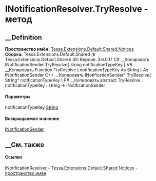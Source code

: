 # INotificationResolver.TryResolve - метод
##  __Definition
 **Пространство имён:**
[Tessa.Extensions.Default.Shared.Notices](N_Tessa_Extensions_Default_Shared_Notices.htm)  
 **Сборка:** Tessa.Extensions.Default.Shared (в
Tessa.Extensions.Default.Shared.dll) Версия: 3.6.0.17
C# __Копировать
     INotificationSender TryResolve(
    	string notificationTypeKey
    )
VB __Копировать
     Function TryResolve ( 
    	notificationTypeKey As String
    ) As INotificationSender
C++ __Копировать
    INotificationSender^ TryResolve(
    	String^ notificationTypeKey
    )
F# __Копировать
     abstract TryResolve : 
            notificationTypeKey : string -> INotificationSender 
#### Параметры
notificationTypeKey
[String](https://learn.microsoft.com/dotnet/api/system.string)
#### Возвращаемое значение
[INotificationSender](T_Tessa_Extensions_Default_Shared_Notices_INotificationSender.htm)
##  __См. также
#### Ссылки
[INotificationResolver -
](T_Tessa_Extensions_Default_Shared_Notices_INotificationResolver.htm)
[Tessa.Extensions.Default.Shared.Notices - пространство
имён](N_Tessa_Extensions_Default_Shared_Notices.htm)
